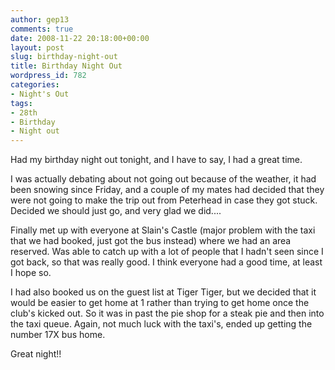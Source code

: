 ```yaml
---
author: gep13
comments: true
date: 2008-11-22 20:18:00+00:00
layout: post
slug: birthday-night-out
title: Birthday Night Out
wordpress_id: 782
categories:
- Night's Out
tags:
- 28th
- Birthday
- Night out
---
```


Had my birthday night out tonight, and I have to say, I had a great time.

 

I was actually debating about not going out because of the weather, it had been snowing since Friday, and a couple of my mates had decided that they were not going to make the trip out from Peterhead in case they got stuck. Decided we should just go, and very glad we did....

 

Finally met up with everyone at Slain's Castle (major problem with the taxi that we had booked, just got the bus instead) where we had an area reserved. Was able to catch up with a lot of people that I hadn't seen since I got back, so that was really good. I think everyone had a good time, at least I hope so.

 

I had also booked us on the guest list at Tiger Tiger, but we decided that it would be easier to get home at 1 rather than trying to get home once the club's kicked out. So it was in past the pie shop for a steak pie and then into the taxi queue. Again, not much luck with the taxi's, ended up getting the number 17X bus home.

 

Great night!!
